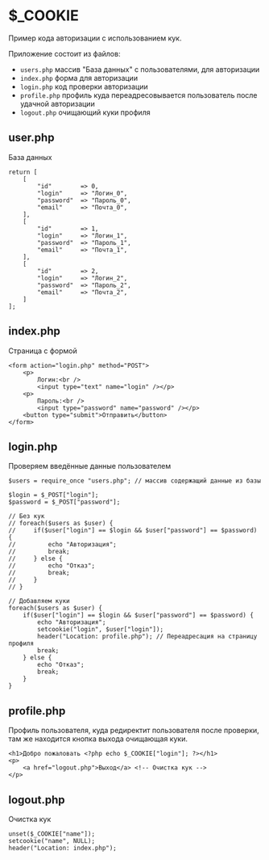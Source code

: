# $_COOKIE
Пример кода авторизации с использованием кук.

Приложение состоит из файлов:
- `users.php` массив "База данных" с пользователями, для авторизации
- `index.php` форма для авторизации
- `login.php` код проверки авторизации
- `profile.php` профиль куда переадресовывается пользователь после удачной авторизации
- `logout.php` очищающий куки профиля 

## user.php
База данных

    return [
        [
            "id"        => 0,
            "login"     => "Логин_0",
            "password"  => "Пароль_0",
            "email"     => "Почта_0",
        ],
        [
            "id"        => 1,
            "login"     => "Логин_1",
            "password"  => "Пароль_1",
            "email"     => "Почта_1",
        ],
        [
            "id"        => 2,
            "login"     => "Логин_2",
            "password"  => "Пароль_2",
            "email"     => "Почта_2",
        ]
    ];

## index.php
Страница с формой

    <form action="login.php" method="POST">
        <p>
            Логин:<br />
            <input type="text" name="login" /></p>
        <p>
            Пароль:<br />
            <input type="password" name="password" /></p>
        <button type="submit">Отправить</button>
    </form>

## login.php
Проверяем введённые данные пользователем

    $users = require_once "users.php"; // массив содержащий данные из базы

    $login = $_POST["login"];
    $password = $_POST["password"];

    // Без кук
    // foreach($users as $user) {
    //     if($user["login"] == $login && $user["password"] == $password) {
    //         echo "Авторизация";
    //         break;
    //     } else {
    //         echo "Отказ";
    //         break;
    //     }
    // }

    // Добавляем куки
    foreach($users as $user) {
        if($user["login"] == $login && $user["password"] == $password) {
            echo "Авторизация";
            setcookie("login", $user["login"]);
            header("Location: profile.php"); // Переадресация на страницу профиля
            break;
        } else {
            echo "Отказ";
            break;
        }
    }

## profile.php
Профиль пользователя, куда редиректит пользователя после проверки, там же находится кнопка выхода очищающая куки.

    <h1>Добро пожаловать <?php echo $_COOKIE["login"]; ?></h1>
    <p>
        <a href="logout.php">Выход</a> <!-- Очистка кук -->
    </p>

## logout.php
Очистка кук

    unset($_COOKIE["name"]);
    setcookie("name", NULL);
    header("Location: index.php");
